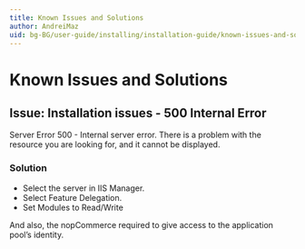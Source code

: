 ```yaml
---
title: Known Issues and Solutions
author: AndreiMaz
uid: bg-BG/user-guide/installing/installation-guide/known-issues-and-solutions
---
```


# Known Issues and Solutions

## Issue: Installation issues - 500 Internal Error

Server Error 500 - Internal server error. There is a problem with the resource you are looking for, and it cannot be displayed.

### Solution

- Select the server in IIS Manager.
- Select Feature Delegation.
- Set Modules to Read/Write

And also, the nopCommerce required to give access to the application pool’s identity.